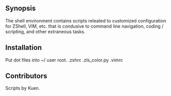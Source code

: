 ## Synopsis
The shell environment contains scripts releated to customized configuration for ZShell, VIM, etc. that is condusive to command line navigation, coding / scripting, and other extraneous tasks.

## Installation
Put dot files into ~/ user root.
.zshrc
.zls_color.py
.vimrc

## Contributors
Scripts by Kuen.
